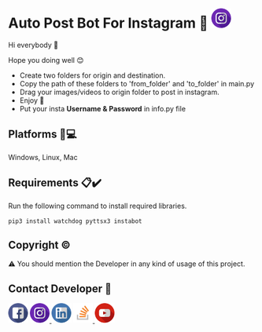 # Auto Post Bot For Instagram :robot: <img src="https://github.com/bazzazi/RequiredImages/blob/main/instagram.png" width="40px"/>
Hi everybody :wave:

Hope you doing well :blush:

- Create two folders for origin and destination.
- Copy the path of these folders to 'from_folder' and 'to_folder' in main.py
- Drag your images/videos to origin folder to post in instagram.
- Enjoy 🙂
- Put your insta **Username & Password** in info.py file


## Platforms :iphone::computer:
Windows, Linux, Mac

## Requirements :clipboard::heavy_check_mark:
Run the following command to install required libraries.

```
pip3 install watchdog pyttsx3 instabot
```


## Copyright :copyright:
:warning: You should mention the Developer in any kind of usage of this project.


## Contact Developer :link:
<p align="left">
  <a href="https://www.facebook.com/bazzazi" target="_blank" rel="noreferrer"> <img src="https://github.com/bazzazi/RequiredImages/blob/main/facebook.png" width="40px"/></a>
  <a href="http://www.instagram.com/bazzazi" target="_blank" rel="noreferrer"> <img src="https://github.com/bazzazi/RequiredImages/blob/main/instagram.png" width="40px"/> </a>
  <a href="https://www.linkedin.com/in/bazzazi/" target="_blank" rel="noreferrer"><img src="https://github.com/bazzazi/RequiredImages/blob/main/linkedin.png" width="40px"/></a>
  <a href="https://www.stackoverflow.com/users/22125953" target="_blank" rel="noreferrer"><img src="https://github.com/bazzazi/RequiredImages/blob/main/stackoverflow.png" width="40px"/> </a>
  <a href="https://www.youtube.com/@bazzazi" target="_blank" rel="noreferrer"><img src="https://github.com/bazzazi/RequiredImages/blob/main/youtube.png" width="40px"/>  </a>
</p>
